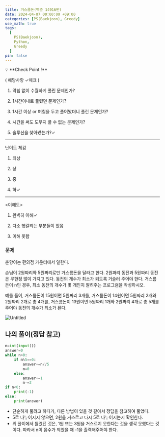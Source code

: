 ```yaml
---
title: 거스름돈(백준 14916번)
date: 2024-04-07 00:00:00 +09:00
categories: [PS(Baekjoon), Greedy]
use_math: true
tags:
  [
    PS(Baekjoon),
    Python,
    Greedy
  ]
pin: false
---
```


<aside>
💡 **Check Point !**

( 해당사항 ✓체크 )

1. 막힘 없이 수월하게 풀린 문제인가? 

2. 1시간이내로 풀렸던 문제인가?

3. 1시간 이상 or 며칠을 두고 풀어봤더니 풀린 문제인가?

4. 시간을 써도 도무지 풀 수 없는 문제인가?

5. 솔루션을 찾아봤는가?✓

---

난이도 체감

1. 최상

2. 상

3. 중

4. 하✓

---

<이해도>

1. 완벽히 이해✓

2. 다소 헷갈리는 부분들이 있음

3. 이해 못함

</aside>

### 문제

춘향이는 편의점 카운터에서 일한다.

손님이 2원짜리와 5원짜리로만 거스름돈을 달라고 한다. 2원짜리 동전과 5원짜리 동전은 무한정 많이 가지고 있다. 동전의 개수가 최소가 되도록 거슬러 주어야 한다. 거스름돈이 n인 경우, 최소 동전의 개수가 몇 개인지 알려주는 프로그램을 작성하시오.

예를 들어, 거스름돈이 15원이면 5원짜리 3개를, 거스름돈이 14원이면 5원짜리 2개와 2원짜리 2개로 총 4개를, 거스름돈이 13원이면 5원짜리 1개와 2원짜리 4개로 총 5개를 주어야 동전의 개수가 최소가 된다.

![Untitled](https://github.com/gihuni99/gihuni99.github.io/assets/90080065/96ff5264-c405-480f-8292-eb40e6df5181)

## 나의 풀이(정답 참고)

```python
n=int(input())
answer=0
while n>0:
    if n%5==0:
        answer+=n//5
        n=0
    else:
        answer+=1
        n-=2
if n<0:
    print(-1)
else:
    print(answer)
```

- 단순하게 풀려고 하다가, 다른 방법이 있을 것 같아서 정답을 참고하여 풀었다.
- 5로 나누어지지 않으면, 2원을 거스르고 다시 5로 나누어지는지 확인한다.
- 위 풀이에서 틀렸던 것은, 1원 또는 3원을 거스르지 못한다는 것을 생각 못했다는 것이다. 따라서 n이 음수가 되었을 때 -1을 출력해주어야 한다.